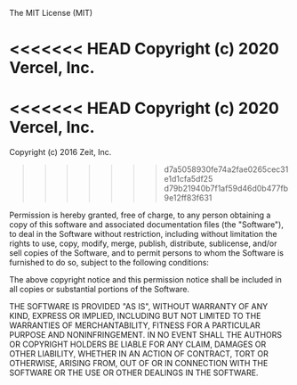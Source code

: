 The MIT License (MIT)

<<<<<<< HEAD
Copyright (c) 2020 Vercel, Inc.
=======
<<<<<<< HEAD
Copyright (c) 2020 Vercel, Inc.
=======
Copyright (c) 2016 Zeit, Inc.
>>>>>>> d7a5058930fe74a2fae0265cec31e1d1cfa5df25
>>>>>>> d79b21940b7f1af59d46d0b477fb9e12ff83f631

Permission is hereby granted, free of charge, to any person obtaining a copy
of this software and associated documentation files (the "Software"), to deal
in the Software without restriction, including without limitation the rights
to use, copy, modify, merge, publish, distribute, sublicense, and/or sell
copies of the Software, and to permit persons to whom the Software is
furnished to do so, subject to the following conditions:

The above copyright notice and this permission notice shall be included in all
copies or substantial portions of the Software.

THE SOFTWARE IS PROVIDED "AS IS", WITHOUT WARRANTY OF ANY KIND, EXPRESS OR
IMPLIED, INCLUDING BUT NOT LIMITED TO THE WARRANTIES OF MERCHANTABILITY,
FITNESS FOR A PARTICULAR PURPOSE AND NONINFRINGEMENT. IN NO EVENT SHALL THE
AUTHORS OR COPYRIGHT HOLDERS BE LIABLE FOR ANY CLAIM, DAMAGES OR OTHER
LIABILITY, WHETHER IN AN ACTION OF CONTRACT, TORT OR OTHERWISE, ARISING FROM,
OUT OF OR IN CONNECTION WITH THE SOFTWARE OR THE USE OR OTHER DEALINGS IN THE
SOFTWARE.
